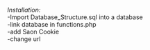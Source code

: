 *Installation:*
<br>-Import Database_Structure.sql into a database
<br>-link database in functions.php
<br>-add Saon Cookie
<br>-change url
